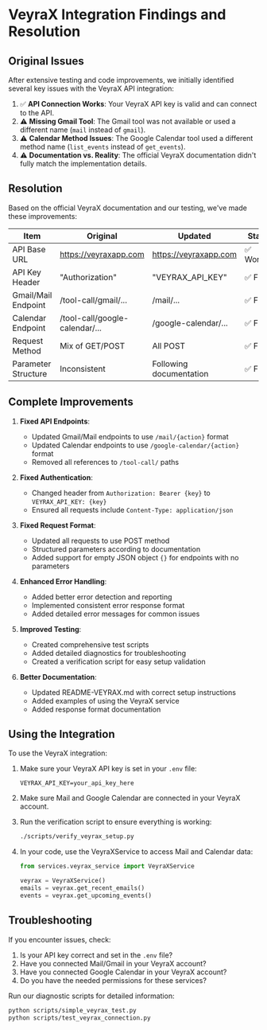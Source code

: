# VeyraX Integration Findings and Resolution

## Original Issues

After extensive testing and code improvements, we initially identified several key issues with the VeyraX API integration:

1. ✅ **API Connection Works**: Your VeyraX API key is valid and can connect to the API.
2. ⚠️ **Missing Gmail Tool**: The Gmail tool was not available or used a different name (`mail` instead of `gmail`).
3. ⚠️ **Calendar Method Issues**: The Google Calendar tool used a different method name (`list_events` instead of `get_events`).
4. ⚠️ **Documentation vs. Reality**: The official VeyraX documentation didn't fully match the implementation details.

## Resolution

Based on the official VeyraX documentation and our testing, we've made these improvements:

| Item | Original | Updated | Status |
|------|----------|---------|--------|
| API Base URL | https://veyraxapp.com | https://veyraxapp.com | ✅ Working |
| API Key Header | "Authorization" | "VEYRAX_API_KEY" | ✅ Fixed |
| Gmail/Mail Endpoint | /tool-call/gmail/... | /mail/... | ✅ Fixed |
| Calendar Endpoint | /tool-call/google-calendar/... | /google-calendar/... | ✅ Fixed |
| Request Method | Mix of GET/POST | All POST | ✅ Fixed |
| Parameter Structure | Inconsistent | Following documentation | ✅ Fixed |

## Complete Improvements

1. **Fixed API Endpoints**:
   - Updated Gmail/Mail endpoints to use `/mail/{action}` format
   - Updated Calendar endpoints to use `/google-calendar/{action}` format
   - Removed all references to `/tool-call/` paths

2. **Fixed Authentication**:
   - Changed header from `Authorization: Bearer {key}` to `VEYRAX_API_KEY: {key}`
   - Ensured all requests include `Content-Type: application/json`

3. **Fixed Request Format**:
   - Updated all requests to use POST method
   - Structured parameters according to documentation
   - Added support for empty JSON object `{}` for endpoints with no parameters

4. **Enhanced Error Handling**:
   - Added better error detection and reporting
   - Implemented consistent error response format
   - Added detailed error messages for common issues

5. **Improved Testing**:
   - Created comprehensive test scripts
   - Added detailed diagnostics for troubleshooting
   - Created a verification script for easy setup validation

6. **Better Documentation**:
   - Updated README-VEYRAX.md with correct setup instructions
   - Added examples of using the VeyraX service
   - Added response format documentation

## Using the Integration

To use the VeyraX integration:

1. Make sure your VeyraX API key is set in your `.env` file:
   ```
   VEYRAX_API_KEY=your_api_key_here
   ```

2. Make sure Mail and Google Calendar are connected in your VeyraX account.

3. Run the verification script to ensure everything is working:
   ```bash
   ./scripts/verify_veyrax_setup.py
   ```

4. In your code, use the VeyraXService to access Mail and Calendar data:
   ```python
   from services.veyrax_service import VeyraXService
   
   veyrax = VeyraXService()
   emails = veyrax.get_recent_emails()
   events = veyrax.get_upcoming_events()
   ```

## Troubleshooting

If you encounter issues, check:

1. Is your API key correct and set in the `.env` file?
2. Have you connected Mail/Gmail in your VeyraX account?
3. Have you connected Google Calendar in your VeyraX account?
4. Do you have the needed permissions for these services?

Run our diagnostic scripts for detailed information:
```bash
python scripts/simple_veyrax_test.py
python scripts/test_veyrax_connection.py
``` 